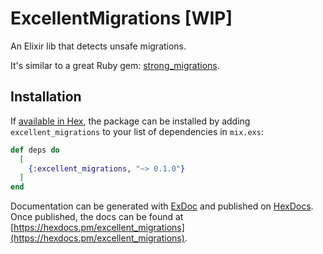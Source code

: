 # ExcellentMigrations [WIP]

An Elixir lib that detects unsafe migrations. 

It's similar to a great Ruby gem: [strong_migrations](https://github.com/ankane/strong_migrations).

## Installation

If [available in Hex](https://hex.pm/docs/publish), the package can be installed
by adding `excellent_migrations` to your list of dependencies in `mix.exs`:

```elixir
def deps do
  [
    {:excellent_migrations, "~> 0.1.0"}
  ]
end
```

Documentation can be generated with [ExDoc](https://github.com/elixir-lang/ex_doc)
and published on [HexDocs](https://hexdocs.pm). Once published, the docs can
be found at [https://hexdocs.pm/excellent_migrations](https://hexdocs.pm/excellent_migrations).

